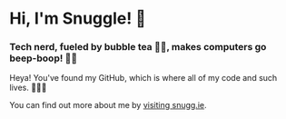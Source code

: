 # Hi, I'm Snuggle! 👋

### Tech nerd, fueled by bubble tea 🧋🌸, makes computers go beep-boop! 🖖🏼


Heya! You've found my GitHub, which is where all of my code and such lives. 👩🏽‍💻

You can find out more about me by [visiting snugg.ie](https://snugg.ie).
<!--
**Snuggle/Snuggle** is a ✨ _special_ ✨ repository because its `README.md` (this file) appears on your GitHub profile.

Here are some ideas to get you started:

- 🔭 I’m currently working on ...
- 🌱 I’m currently learning ...
- 👯 I’m looking to collaborate on ...
- 🤔 I’m looking for help with ...
- 💬 Ask me about ...
- 📫 How to reach me: ...
- 😄 Pronouns: ...
- ⚡ Fun fact: ...
-->
